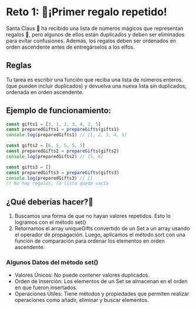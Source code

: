 # Reto 1: 🎁¡Primer regalo repetido!

Santa Claus 🎅 ha recibido una lista de números mágicos que representan regalos 🎁, pero algunos de ellos están duplicados y deben ser eliminados para evitar confusiones. Además, los regalos deben ser ordenados en orden ascendente antes de entregárselos a los elfos.

## Reglas

Tu tarea es escribir una función que reciba una lista de números enteros (que pueden incluir duplicados) y devuelva una nueva lista sin duplicados, ordenada en orden ascendente.

## Ejemplo de funcionamiento:

```javascript
const gifts1 = [3, 1, 2, 3, 4, 2, 5]
const preparedGifts1 = prepareGifts(gifts1)
console.log(preparedGifts1) // [1, 2, 3, 4, 5]

const gifts2 = [6, 5, 5, 5, 5]
const preparedGifts2 = prepareGifts(gifts2)
console.log(preparedGifts2) // [5, 6]

const gifts3 = []
const preparedGifts3 = prepareGifts(gifts3)
console.log(preparedGifts3) // []
// No hay regalos, la lista queda vacía
```

## ¿Qué deberías hacer?🤔

1. Buscamos una forma de que no hayan valores repetidos. Esto lo logramos con el método set()
2. Retornamos el array uniqueGifts convertido de un Set a un array usando el operador de propagación. Luego, aplicamos el método sort con una función de comparación para ordenar los elementos en orden ascendente.

### Algunos Datos del método set()

- Valores Únicos: No puede contener valores duplicados.
- Orden de Inserción: Los elementos de un Set se almacenan en el orden en que fueron insertados.
- Operaciones Útiles: Tiene métodos y propiedades que permiten realizar operaciones como añadir, eliminar y buscar elementos.
